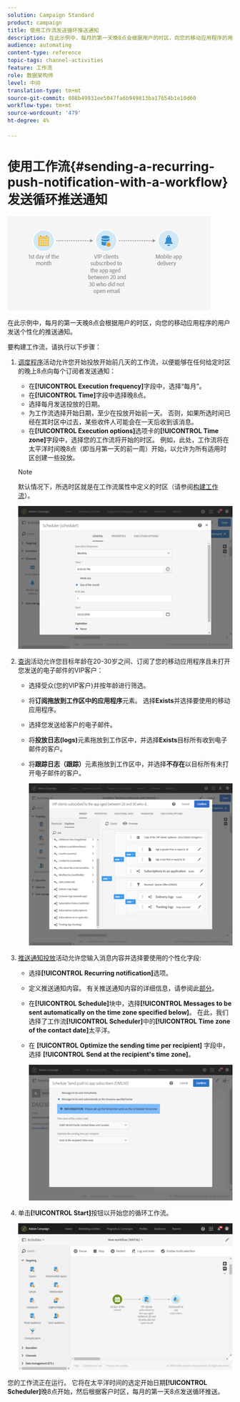 ```yaml
---
solution: Campaign Standard
product: campaign
title: 使用工作流发送循环推送通知
description: 在此示例中，每月的第一天晚8点会根据用户的时区，向您的移动应用程序的用户发送个性化的推送通知。
audience: automating
content-type: reference
topic-tags: channel-activities
feature: 工作流
role: 数据架构师
level: 中间
translation-type: tm+mt
source-git-commit: 088b49931ee5047fa6b949813ba17654b1e10d60
workflow-type: tm+mt
source-wordcount: '479'
ht-degree: 4%

---
```



# 使用工作流{#sending-a-recurring-push-notification-with-a-workflow}发送循环推送通知

![](assets/wkf_push_example_1.png)

在此示例中，每月的第一天晚8点会根据用户的时区，向您的移动应用程序的用户发送个性化的推送通知。

要构建工作流，请执行以下步骤：

1. [调度程序](../../automating/using/scheduler.md)活动允许您开始投放开始前几天的工作流，以便能够在任何给定时区的晚上8点向每个订阅者发送通知：

   * 在&#x200B;**[!UICONTROL Execution frequency]**&#x200B;字段中，选择“每月”。
   * 在&#x200B;**[!UICONTROL Time]**&#x200B;字段中选择晚8点。
   * 选择每月发送投放的日期。
   * 为工作流选择开始日期，至少在投放开始前一天。 否则，如果所选时间已经在其时区中过去，某些收件人可能会在一天后收到该消息。
   * 在&#x200B;**[!UICONTROL Execution options]**&#x200B;选项卡的&#x200B;**[!UICONTROL Time zone]**&#x200B;字段中，选择您的工作流将开始的时区。 例如，此处，工作流将在太平洋时间晚8点（即当月第一天的前一周）开始，以允许为所有适用时区创建一些投放。

   >[!NOTE]
   >
   >默认情况下，所选时区就是在工作流属性中定义的时区（请参阅[构建工作流](../../automating/using/building-a-workflow.md)）。

   ![](assets/wkf_push_example_5.png)

1. [查询](../../automating/using/query.md)活动允许您目标年龄在20-30岁之间、订阅了您的移动应用程序且未打开您发送的电子邮件的VIP客户：

   * 选择受众(您的VIP客户)并按年龄进行筛选。
   * 将&#x200B;**订阅拖放到工作区中的应用程序**&#x200B;元素。 选择&#x200B;**Exists**&#x200B;并选择要使用的移动应用程序。
   * 选择您发送给客户的电子邮件。
   * 将&#x200B;**投放日志(logs)**&#x200B;元素拖放到工作区中，并选择&#x200B;**Exists**&#x200B;目标所有收到电子邮件的客户。
   * 将&#x200B;**跟踪日志（跟踪）**&#x200B;元素拖放到工作区中，并选择&#x200B;**不存在**&#x200B;以目标所有未打开电子邮件的客户。

      ![](assets/wkf_push_example_2.png)

1. [推送通知投放](../../automating/using/push-notification-delivery.md)活动允许您输入消息内容并选择要使用的个性化字段:

   * 选择&#x200B;**[!UICONTROL Recurring notification]**&#x200B;选项。
   * 定义推送通知内容。 有关推送通知内容的详细信息，请参阅此[部分](../../channels/using/preparing-and-sending-a-push-notification.md)。
   * 在&#x200B;**[!UICONTROL Schedule]**&#x200B;块中，选择&#x200B;**[!UICONTROL Messages to be sent automatically on the time zone specified below]**。 在此，我们选择了工作流&#x200B;**[!UICONTROL Scheduler]**&#x200B;中的&#x200B;**[!UICONTROL Time zone of the contact date]**&#x200B;太平洋。
   * 在 **[!UICONTROL Optimize the sending time per recipient]** 字段中，选择 **[!UICONTROL Send at the recipient's time zone]**。

      ![](assets/wkf_push_example_4.png)

1. 单击&#x200B;**[!UICONTROL Start]**&#x200B;按钮以开始您的循环工作流。

   ![](assets/wkf_push_example_3.png)

您的工作流正在运行。 它将在太平洋时间的选定开始日期&#x200B;**[!UICONTROL Scheduler]**&#x200B;晚8点开始，然后根据客户时区，每月的第一天8点发送循环推送。
